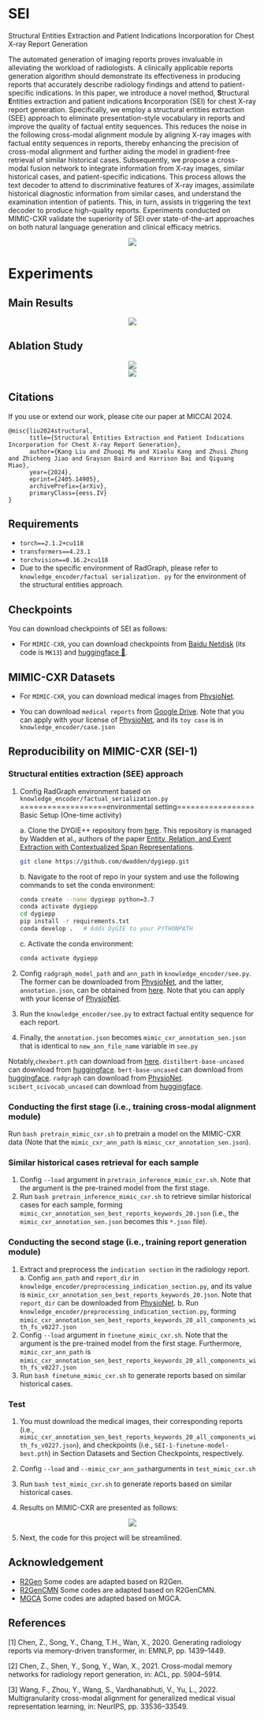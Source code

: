 # SEI
Structural Entities Extraction and Patient Indications Incorporation for Chest X-ray Report Generation

The automated generation of imaging reports proves invaluable in alleviating the workload of radiologists. A clinically applicable reports generation algorithm should demonstrate its effectiveness in producing reports that accurately describe radiology findings and attend to patient-specific indications. In this paper, we introduce a novel method, **S**tructural **E**ntities extraction and patient indications **I**ncorporation (SEI) for chest X-ray report generation. Specifically, we employ a structural entities extraction (SEE) approach to eliminate presentation-style vocabulary in reports and improve the quality of factual entity sequences. This reduces the noise in the following cross-modal alignment module by aligning X-ray images with factual entity sequences in reports, thereby enhancing the precision of cross-modal alignment and further aiding the model in gradient-free retrieval of similar historical cases. Subsequently, we propose a cross-modal fusion network to integrate information from X-ray images, similar historical cases, and patient-specific indications. This process allows the text decoder to attend to discriminative features of X-ray images, assimilate historical diagnostic information from similar cases, and understand the examination intention of patients. This, in turn, assists in triggering the text decoder to produce high-quality reports. Experiments conducted on MIMIC-CXR validate the superiority of SEI over state-of-the-art approaches on both natural language generation and clinical efficacy metrics. 
<div align=center><img src="results/figs/fig1.pdf"></div>

# Experiments
## Main Results
<div align=center><img src="main_results.png"></div>

## Ablation Study
<div align=center><img src="ablation_study.png"></div>
<div align=center><img src="results/figs/fig2.pdf"></div>


## Citations

If you use or extend our work, please cite our paper at MICCAI 2024.

```
@misc{liu2024structural,
      title={Structural Entities Extraction and Patient Indications Incorporation for Chest X-ray Report Generation}, 
      author={Kang Liu and Zhuoqi Ma and Xiaolu Kang and Zhusi Zhong and Zhicheng Jiao and Grayson Baird and Harrison Bai and Qiguang Miao},
      year={2024},
      eprint={2405.14905},
      archivePrefix={arXiv},
      primaryClass={eess.IV}
}
```

## Requirements

- `torch==2.1.2+cu118`
- `transformers==4.23.1`
- `torchvision==0.16.2+cu118`
- Due to the specific environment of RadGraph,  please refer to `knowledge_encoder/factual serialization. py` for the environment of the structural entities approach.


## Checkpoints

You can download checkpoints of SEI as follows:

- For `MIMIC-CXR`, you can download checkpoints from [Baidu Netdisk](https://pan.baidu.com/s/15SW1k3xZ57S06FUeqpclAA) (its code is `MK13`) and [huggingface 🤗](https://huggingface.co/MK-runner/SEI/tree/main).

## MIMIC-CXR Datasets

- For `MIMIC-CXR`, you can download medical images from [PhysioNet](https://physionet.org/content/mimic-cxr/2.0.0/).

- You can download `medical reports` from [Google Drive](https://drive.google.com/file/d/1iWdFINSAJ7F97I4rTGddIziJAb-1sL3l/view?usp=drive_link). Note that you can apply with your license of [PhysioNet](https://physionet.org/content/mimic-cxr-jpg/2.0.0/), and its `toy case` is in `knowledge_encoder/case.json`

## Reproducibility on MIMIC-CXR (SEI-1)

### Structural entities extraction (SEE) approach

1. Config RadGraph environment based on `knowledge_encoder/factual_serialization.py`
   ===================environmental setting=================
    Basic Setup (One-time activity)

   a. Clone the DYGIE++ repository from [here](https://github.com/dwadden/dygiepp). This repository is managed by Wadden et al., authors of the paper [Entity, Relation, and Event Extraction with Contextualized Span Representations](https://www.aclweb.org/anthology/D19-1585.pdf).
    ```bash
   git clone https://github.com/dwadden/dygiepp.git
    ```
   b. Navigate to the root of repo in your system and use the following commands to set the conda environment:
    ```bash
   conda create --name dygiepp python=3.7
   conda activate dygiepp
   cd dygiepp
   pip install -r requirements.txt
   conda develop .   # Adds DyGIE to your PYTHONPATH
   ```
   c. Activate the conda environment:
    
    ```bash
   conda activate dygiepp
    ```
   
2. Config `radgraph_model_path` and `ann_path` in `knowledge_encoder/see.py`. The former can be downloaded from [PhysioNet](https://physionet.org/content/radgraph/1.0.0/), and the latter, `annotation.json`, can be obtained from [here](https://drive.google.com/file/d/1DS6NYirOXQf8qYieSVMvqNwuOlgAbM_E/view?usp=sharing). Note that you can apply with your license of [PhysioNet](https://physionet.org/content/mimic-cxr-jpg/2.0.0/).
3. Run the `knowledge_encoder/see.py` to extract factual entity sequence for each report.
4. Finally, the `annotation.json` becomes `mimic_cxr_annotation_sen.json` that is identical to `new_ann_file_name` variable in `see.py`

Notably,`chexbert.pth` can download from [here](https://stanfordmedicine.app.box.com/s/c3stck6w6dol3h36grdc97xoydzxd7w9). `distilbert-base-uncased` can download from [huggingface](https://huggingface.co/distilbert/distilbert-base-uncased). `bert-base-uncased` can download from [huggingface](https://huggingface.co/google-bert/bert-base-uncased). `radgraph` can download from [PhysioNet](https://physionet.org/content/radgraph/1.0.0/). `scibert_scivocab_uncased` can download from [huggingface](https://huggingface.co/allenai/scibert_scivocab_uncased). 

### Conducting the first stage (i.e., training cross-modal alignment module)

Run `bash pretrain_mimic_cxr.sh` to pretrain a model on the MIMIC-CXR data (Note that the `mimic_cxr_ann_path` is `mimic_cxr_annotation_sen.json`).

### Similar historical cases retrieval for each sample

1. Config `--load` argument in `pretrain_inference_mimic_cxr.sh`. Note that the argument is the pre-trained model from the first stage.
2. Run `bash pretrain_inference_mimic_cxr.sh` to retrieve similar historical cases for each sample, forming `mimic_cxr_annotation_sen_best_reports_keywords_20.json` (i.e., the `mimic_cxr_annotation_sen.json` becomes this `*.json` file).

### Conducting the second stage (i.e., training report generation module)

1. Extract and preprocess the `indication section` in the radiology report.
   a. Config `ann_path` and `report_dir` in `knowledge_encoder/preprocessing_indication_section.py`, and its value is `mimic_cxr_annotation_sen_best_reports_keywords_20.json`. 
      Note that `report_dir` can be downloaded from [PhysioNet](https://physionet.org/content/mimic-cxr/2.0.0/). 
   b. Run `knowledge_encoder/preprocessing_indication_section.py`, forming `mimic_cxr_annotation_sen_best_reports_keywords_20_all_components_with_fs_v0227.json`
2. Config `--load` argument in `finetune_mimic_cxr.sh`. Note that the argument is the pre-trained model from the first stage. Furthermore, `mimic_cxr_ann_path` is `mimic_cxr_annotation_sen_best_reports_keywords_20_all_components_with_fs_v0227.json`
3. Run `bash finetune_mimic_cxr.sh` to generate reports based on similar historical cases.


### Test 

1. You must download the medical images, their corresponding reports (i.e., `mimic_cxr_annotation_sen_best_reports_keywords_20_all_components_with_fs_v0227.json`),  and checkpoints (i.e., `SEI-1-finetune-model-best.pth`) in Section Datasets and Section Checkpoints, respectively.

2. Config `--load` and `--mimic_cxr_ann_path`arguments in `test_mimic_cxr.sh`

3. Run `bash test_mimic_cxr.sh` to generate reports based on similar historical cases.

4. Results on MIMIC-CXR are presented as follows:

<div align=center><img src="sei_on_mimic_cxr.jpg"></div>


5. Next, the code for this project will be streamlined.


## Acknowledgement

- [R2Gen](https://github.com/zhjohnchan/R2Gen) Some codes are adapted based on R2Gen.
- [R2GenCMN](https://github.com/zhjohnchan/R2GenCMN) Some codes are adapted based on R2GenCMN.
- [MGCA](https://github.com/HKU-MedAI/MGCA) Some codes are adapted based on MGCA.

## References

[1] Chen, Z., Song, Y., Chang, T.H., Wan, X., 2020. Generating radiology reports via memory-driven transformer, in: EMNLP, pp. 1439–1449. 

[2] Chen, Z., Shen, Y., Song, Y., Wan, X., 2021. Cross-modal memory networks for radiology report generation, in: ACL, pp. 5904–5914. 

[3] Wang, F., Zhou, Y., Wang, S., Vardhanabhuti, V., Yu, L., 2022. Multigranularity cross-modal alignment for generalized medical visual representation learning, in: NeurIPS, pp. 33536–33549.
